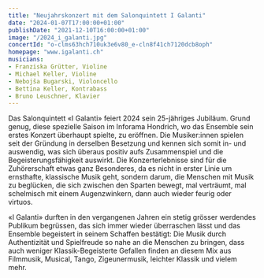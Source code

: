 ```yaml
---
title: "Neujahrskonzert mit dem Salonquintett I Galanti"
date: "2024-01-07T17:00:00+01:00"
publishDate: "2021-12-10T16:00:00+01:00"
image: "/2024_i_galanti.jpg"
concertId: "o-clms63hch710uk3e6v80_e-cln8f41ch7120dcb8oph"
homepage: "www.igalanti.ch"
musicians:
- Franziska Grütter, Violine
- Michael Keller, Violine
- Nebojša Bugarski, Violoncello
- Bettina Keller, Kontrabass
- Bruno Leuschner, Klavier
---
```


Das Salonquintett «I Galanti» feiert 2024 sein 25-jähriges Jubiläum. Grund genug, diese spezielle Saison im Inforama Hondrich, wo das
Ensemble sein erstes Konzert überhaupt spielte, zu eröffnen. Die Musiker:innen spielen seit der Gründung in derselben Besetzung
und kennen sich somit in- und auswendig, was sich überaus positiv aufs Zusammenspiel und die Begeisterungsfähigkeit auswirkt.
Die Konzerterlebnisse sind für die Zuhörerschaft etwas ganz Besonderes, da es nicht in erster Linie um ernsthafte, klassische Musik geht,
sondern darum, die Menschen mit Musik zu beglücken, die sich zwischen den Sparten bewegt, mal verträumt, mal schelmisch mit einem
Augenzwinkern, dann auch wieder feurig oder virtuos.

«I Galanti» durften in den vergangenen Jahren ein stetig grösser werdendes Publikum begrüssen, das sich immer wieder überraschen lässt
und das Ensemble begeistert in seinem Schaffen bestätigt: Die Musik durch Authentizität und Spielfreude so nahe an die Menschen zu bringen,
dass auch weniger Klassik-Begeisterte Gefallen finden an diesem Mix aus Filmmusik, Musical, Tango, Zigeunermusik, leichter Klassik und
vielem mehr.
